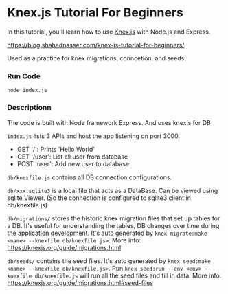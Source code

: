 # Knex.js Tutorial For Beginners

In this tutorial, you'll learn how to use [Knex.js](https://knexjs.org/guide/) with Node.js and Express.

https://blog.shahednasser.com/knex-js-tutorial-for-beginners/

Used as a practice for knex migrations, conncetion, and seeds.

### Run Code

```
node index.js
```

### Descriptionn

The code is built with Node framework Express. And uses knexjs for DB

`index.js`
lists 3 APIs and host the app listening on port 3000.

- GET '/': Prints 'Hello World'
- GET '/user': List all user from database
- POST 'user': Add new user to database

`db/knexfile.js`
contains all DB connection configurations.

`db/xxx.sqlite3`
is a local file that acts as a DataBase. Can be viewed using sqlite Viewer.
(So the connection is configured to sqlite3 client in db/knexfile.js)

`db/migrations/`
stores the historic knex migration files that set up tables for a DB.
It's useful for understanding the tables, DB changes over time during the application development.
It's auto generated by `knex migrate:make <name> --knexfile db/knexfile.js>`.
More info: https://knexjs.org/guide/migrations.html

`db/seeds/`
contains the seed files.
It's auto generated by `knex seed:make <name> --knexfile db/knexfile.js>`.
Run `knex seed:run --env <env> --knexfile db/knexfile.js` will run all the seed files and fill in data.
More info: https://knexjs.org/guide/migrations.html#seed-files
